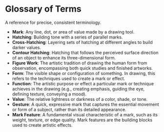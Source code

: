# Glossary of Terms

A reference for precise, consistent terminology.

- **Mark**: Any line, dot, or area of value made by a drawing tool.
- **Hatching**: Building tone with a series of parallel marks.
- **Cross-Hatching**: Layering sets of hatching at different angles to build darker values.
- **Contour Hatching**: Hatching that follows the perceived surface direction of an object to enhance its three-dimensional form.
- **Figure Work**: The artistic tradition of drawing the human form from observation, encompassing both quick studies and finished artworks.
- **Form**: The visible shape or configuration of something. In drawing, this refers to the techniques used to create a mark or effect.
- **Function**: The artistic purpose or effect a particular mark or technique achieves in the drawing (e.g., creating emphasis, guiding the eye, defining texture, conveying a mood).
- **Value**: The relative lightness or darkness of a color, shade, or tone.
- **Gesture**: A quick, expressive mark that captures the essential movement or form of a subject, rather than its detailed appearance.
- **Mark Feature**: A fundamental visual characteristic of a mark, such as its weight, texture, or edge quality. Mark features are the building blocks used to create artistic effects.
